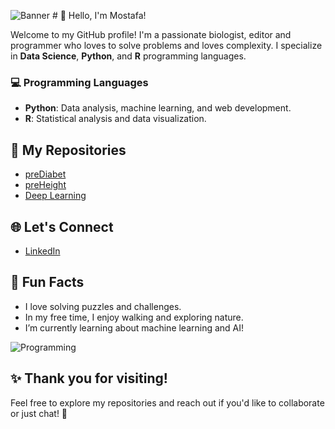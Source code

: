 
![Banner](https://i.redd.it/52phuza4pvs21.gif) # 👋 Hello, I'm Mostafa!

Welcome to my GitHub profile! I'm a passionate biologist, editor and programmer who loves to solve problems and loves complexity. I specialize in **Data Science**, **Python**, and **R** programming languages.


### 💻 Programming Languages
- **Python**: Data analysis, machine learning, and web development.
- **R**: Statistical analysis and data visualization.

## 🌟 My Repositories

- [preDiabet](https://github.com/M7tnj/preDiabet)
- [preHeight](https://github.com/M7tnj/preHeight)
- [Deep Learning](https://github.com/M7tnj/DL_fall2022)


## 🌐 Let's Connect
- [LinkedIn](https://www.linkedin.com/in/mostafa-tamiminezhad/)


## 🎉 Fun Facts
- I love solving puzzles and challenges.
- In my free time, I enjoy walking and exploring nature.
- I’m currently learning about machine learning and AI!

![Programming](https://media.giphy.com/media/26u4cqi8z5s8G0D3a/giphy.gif) <!-- Replace with your desired GIF -->

## ✨ Thank you for visiting!
Feel free to explore my repositories and reach out if you'd like to collaborate or just chat! 🚀
